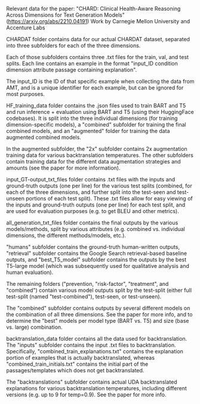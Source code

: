 Relevant data for the paper: "CHARD: Clinical Health-Aware Reasoning Across Dimensions for Text Generation Models" (https://arxiv.org/abs/2210.04191)
Work by Carnegie Mellon University and Accenture Labs


CHARDAT folder contains data for our actual CHARDAT dataset, separated into three subfolders for each of the three dimensions.

Each of those subfolders contains three .txt files for the train, val, and test splits. Each line contains an example in the format "input_ID <sep> condition <sep> dimension attribute <sep> passage containing explanation". 

The input_ID is the ID of that specific example when collecting the data from AMT, and is a unique identifier for each example, but can be ignored for most purposes.



HF_training_data folder contains the .json files used to train BART and T5 and run inference + evaluation using BART and T5 (using their HuggingFace codebases). It is split into the three individual dimensions (for training dimension-specific models), a "combined" subfolder for training the final combined models, and an "augmented" folder for training the data augmented combined models.

In the augmented subfolder, the "2x" subfolder contains 2x augmentation training data for various backtranslation temperatures. The other subfolders contain training data for the different data augmentation strategies and amounts (see the paper for more information).



input_GT-output_txt_files folder contains .txt files with the inputs and ground-truth outputs (one per line) for the various test splits (combined, for each of the three dimensions, and further split into the test-seen and test-unseen portions of each test split). These .txt files allow for easy viewing of the inputs and ground-truth outputs (one per line) for each test split, and are used for evaluation purposes (e.g. to get BLEU and other metrics).



all_generation_txt_files folder contains the final outputs by the various models/methods, split by various attributes (e.g. combined vs. individual dimensions, the different methods/models, etc.). 

"humans" subfolder contains the ground-truth human-written outputs, "retrieval" subfolder contains the Google Search retrieval-based baseline outputs, and "best_T5_model" subfolder contains the outputs by the best T5-large model (which was subsequently used for qualitative analysis and human evaluation). 

The remaining folders ("prevention, "risk-factor", "treatment", and "combined") contain various model outputs split by the test-split (either full test-split (named "test-combined"), test-seen, or test-unseen).

The "combined" subfolder contains outputs by several different models on the combination of all three dimensions. See the paper for more info, and to determine the "best" models per model type (BART vs. T5) and size (base vs. large) combination.



backtranslation_data folder contains all the data used for backtranslation. The "inputs" subfolder contains the input .txt files to backtranslation. Specifically, "combined_train_explanations.txt" contains the explanation portion of examples that is actually backtranslated, whereas "combined_train_initials.txt" contains the initial part of the passages/templates which does not get backtranslated.

The "backtranslations" subfolder contains actual UDA backtranslated explanations for various backtranslation temperatures, including different versions (e.g. up to 9 for temp=0.9). See the paper for more info.